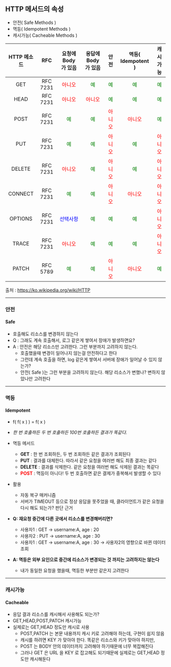 ## HTTP 메서드의 속성

- 안전( Safe Methods )
- 멱등( Idempotent Methods )
- 캐시가능( Cacheable Methods )

| HTTP 메소드 |   RFC    |             요청에 Body 가 있음              |            응답에 Body 가 있음             |                  안전                  |           멱등( Idempotent )           |                캐시 가능                 |
|:--------:|:--------:|:--------------------------------------:|:------------------------------------:|:------------------------------------:|:------------------------------------:|:------------------------------------:|
|   GET    | RFC 7231 |  <span style="color: red" >아니오</span>  | <span style="color: green" >예</span> | <span style="color: green" >예</span> | <span style="color: green" >예</span> | <span style="color: green" >예</span> | 
|   HEAD   | RFC 7231 |  <span style="color: red" >아니오</span>  | <span style="color: red" >아니오</span> | <span style="color: green" >예</span> | <span style="color: green" >예</span> | <span style="color: green" >예</span> | 
|   POST   | RFC 7231 |  <span style="color: green" >예</span>  | <span style="color: green" >예</span> | <span style="color: red" >아니오</span> | <span style="color: red" >아니오</span> | <span style="color: green" >예</span> | 
|   PUT    | RFC 7231 |  <span style="color: green" >예</span>  | <span style="color: green" >예</span> | <span style="color: red" >아니오</span> | <span style="color: green" >예</span> | <span style="color: red" >아니오</span> | 
|  DELETE  | RFC 7231 |  <span style="color: red" >아니오</span>  | <span style="color: green" >예</span> | <span style="color: red" >아니오</span> | <span style="color: green" >예</span> | <span style="color: red" >아니오</span> | 
| CONNECT  | RFC 7231 |  <span style="color: green" >예</span>  | <span style="color: green" >예</span> | <span style="color: red" >아니오</span> | <span style="color: red" >아니오</span> | <span style="color: red" >아니오</span> | 
| OPTIONS  | RFC 7231 | <span style="color: blue" >선택사항</span> | <span style="color: green" >예</span> | <span style="color: green" >예</span> | <span style="color: green" >예</span> | <span style="color: red" >아니오</span> | 
|  TRACE   | RFC 7231 |  <span style="color: red" >아니오</span>  | <span style="color: green" >예</span> | <span style="color: green" >예</span> | <span style="color: green" >예</span> | <span style="color: red" >아니오</span> | 
|  PATCH   | RFC 5789 |  <span style="color: green" >예</span>  | <span style="color: green" >예</span> | <span style="color: red" >아니오</span> | <span style="color: red" >아니오</span> | <span style="color: green" >예</span> | 
출처 : https://ko.wikipedia.org/wiki/HTTP

---

### 안전
#### Safe

- 호출해도 리소스를 변경하지 않는다
- Q : 그래도 계속 호출해서, 로그 같은게 쌓여서 장애가 발생하면요?
- A : 안전은 해당 리소스만 고려한다. 그런 부분까지 고려하지 않는다.
  - 호출했을때 변경이 일어나지 않는걸 안전하다고 한다
  - 그런데 계속 호출을 하면, log 같은게 쌓여서 서버에 장애가 일어날 수 있지 않는가?
  - 안전( Safe )는 그런 부분을 고려하지 않는다. 해당 리소스가 변했나? 변하지 않았나만 고려한다

---

### 멱등
#### Idempotent

- f( f( x ) ) = f( x )
- _한 번 호출하든 두 번 호출하든 100번 호출하든 결과가 똑같다._
- 멱등 메서드
  - **GET** : 한 번 조회하든, 두 번 조회하든 같은 결과가 조회된다
  - **PUT** : 결과를 대체한다. 따라서 같은 요청을 여러번 해도 최종 결과는 같다
  - **DELETE** : 결과를 삭제한다. 같은 요청을 여러번 해도 삭제된 결과는 똑같다
  - **<span style="color:red">POST</span>** : 멱등이 아니다! 두 번 호출하면 같은 결제가 중복해서 발생할 수 있다


- 활용
  - 자동 복구 매커니즘
  - 서버가 TIMEOUT 등으로 정상 응답을 못주었을 때, 클라이언트가 같은 요청을 다시 해도 되는가? 판단 근거


- **Q: 재요청 중간에 다른 곳에서 리소스를 변경해버리면?**
  - 사용자1 : GET -> username:A, age : 20
  - 사용자2 : PUT -> username:A, age : 30
  - 사용자1 : GET -> username:A, age : 30 -> 사용자2의 영향으로 바뀐 데이터 조회
- **A: 멱등은 외부 요인으로 중간에 리소스가 변경되는 것 까지는 고려하지는 않는다**
  - 내가 동일한 요청을 했을때, 멱등한 부분만 같은지 고려한다

---

### 캐시가능
#### Cacheable

- 응답 결과 리소스를 캐시해서 사용해도 되는가?
- GET,HEAD,POST,PATCH 캐시가능
- 실제로는 GET,HEAD 정도만 캐시로 사용
  - POST,PATCH 는 본문 내용까지 캐시 키로 고려해야 하는데, 구현이 쉽지 않음
  - 캐시를 하려면 KEY 가 맞아야 한다. 똑같은 리소스와 키가 맞아야 하지만, 
  - POST 는 BODY 안의 데이터까지 고려해야 하기때문에 너무 복잡해진다
  - 그러나 GET 은 URL 을 KEY 로 잡고해도 되기때문에 실제로는 GET,HEAD 정도만 캐시해둔다

